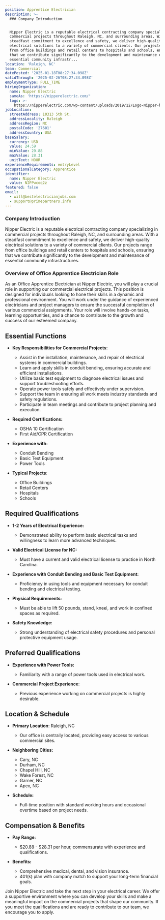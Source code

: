 ```yaml
---
position: Apprentice Electrician
description: >-
  ### Company Introduction


  Nipper Electric is a reputable electrical contracting company specializing in
  commercial projects throughout Raleigh, NC, and surrounding areas. With a
  steadfast commitment to excellence and safety, we deliver high-quality
  electrical solutions to a variety of commercial clients. Our projects range
  from office buildings and retail centers to hospitals and schools, ensuring
  that we contribute significantly to the development and maintenance of
  essential community infrastr...
location: 'Raleigh, NC'
team: Commercial
datePosted: '2025-01-18T08:27:34.098Z'
validThrough: '2025-02-26T08:27:34.098Z'
employmentType: FULL_TIME
hiringOrganization:
  name: Nipper Electric
  sameAs: 'https://nipperelectric.com/'
  logo: >-
    https://nipperelectric.com/wp-content/uploads/2019/12/Logo-Nipper-horizontal-primary.png
jobLocation:
  streetAddress: 10313 5th St.
  addressLocality: Raleigh
  addressRegion: NC
  postalCode: '27601'
  addressCountry: USA
baseSalary:
  currency: USD
  value: 24.59
  minValue: 20.88
  maxValue: 28.31
  unitText: HOUR
experienceRequirements: entryLevel
occupationalCategory: Apprentice
identifier:
  name: Nipper Electric
  value: NIPPwcoq2z
featured: false
email:
  - will@bestelectricianjobs.com
  - support@primepartners.info
---
```




### Company Introduction

Nipper Electric is a reputable electrical contracting company specializing in commercial projects throughout Raleigh, NC, and surrounding areas. With a steadfast commitment to excellence and safety, we deliver high-quality electrical solutions to a variety of commercial clients. Our projects range from office buildings and retail centers to hospitals and schools, ensuring that we contribute significantly to the development and maintenance of essential community infrastructures.

### Overview of Office Apprentice Electrician Role

As an Office Apprentice Electrician at Nipper Electric, you will play a crucial role in supporting our commercial electrical projects. This position is designed for individuals looking to hone their skills in a dynamic and professional environment. You will work under the guidance of experienced electricians and project managers to ensure the successful completion of various commercial assignments. Your role will involve hands-on tasks, learning opportunities, and a chance to contribute to the growth and success of our esteemed company.

## Essential Functions

- **Key Responsibilities for Commercial Projects:**
  - Assist in the installation, maintenance, and repair of electrical systems in commercial buildings.
  - Learn and apply skills in conduit bending, ensuring accurate and efficient installations.
  - Utilize basic test equipment to diagnose electrical issues and support troubleshooting efforts.
  - Operate power tools safely and effectively under supervision.
  - Support the team in ensuring all work meets industry standards and safety regulations.
  - Participate in team meetings and contribute to project planning and execution.

- **Required Certifications:**
  - OSHA 10 Certification
  - First Aid/CPR Certification

- **Experience with:**
  - Conduit Bending
  - Basic Test Equipment
  - Power Tools

- **Typical Projects:**
  - Office Buildings
  - Retail Centers
  - Hospitals
  - Schools

## Required Qualifications

- **1-2 Years of Electrical Experience:**
  - Demonstrated ability to perform basic electrical tasks and willingness to learn more advanced techniques.
  
- **Valid Electrical License for NC:**
  - Must have a current and valid electrical license to practice in North Carolina.

- **Experience with Conduit Bending and Basic Test Equipment:**
  - Proficiency in using tools and equipment necessary for conduit bending and electrical testing.

- **Physical Requirements:**
  - Must be able to lift 50 pounds, stand, kneel, and work in confined spaces as required.

- **Safety Knowledge:**
  - Strong understanding of electrical safety procedures and personal protective equipment usage.

## Preferred Qualifications

- **Experience with Power Tools:**
  - Familiarity with a range of power tools used in electrical work.

- **Commercial Project Experience:**
  - Previous experience working on commercial projects is highly desirable.

## Location & Schedule

- **Primary Location:** Raleigh, NC
  - Our office is centrally located, providing easy access to various commercial sites.
  
- **Neighboring Cities:**
  - Cary, NC
  - Durham, NC
  - Chapel Hill, NC
  - Wake Forest, NC
  - Garner, NC
  - Apex, NC

- **Schedule:**
  - Full-time position with standard working hours and occasional overtime based on project needs.

## Compensation & Benefits

- **Pay Range:**
  - $20.88 - $28.31 per hour, commensurate with experience and qualifications.

- **Benefits:**
  - Comprehensive medical, dental, and vision insurance.
  - 401(k) plan with company match to support your long-term financial goals.

Join Nipper Electric and take the next step in your electrical career. We offer a supportive environment where you can develop your skills and make a meaningful impact on the commercial projects that shape our community. If you meet the qualifications and are ready to contribute to our team, we encourage you to apply.
